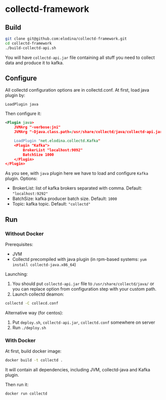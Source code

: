 # collectd-framework

## Build
```bash
git clone git@github.com:elodina/collectd-framework.git
cd collectd-framework
./build-collectd-api.sh
```

You will have `collectd-api.jar` file containing all stuff you need to collect data and produce it to kafka.

## Configure
All collectd configuration options are in collectd.conf. At first, load java plugin by:
```
LoadPlugin java
```
Then configure it:
```xml
<Plugin java>
    JVMArg "-verbose:jni"
    JVMArg "-Djava.class.path=/usr/share/collectd/java/collectd-api.jar"

    LoadPlugin "net.elodina.collectd.Kafka"
    <Plugin "Kafka">
        BrokerList "localhost:9092"
        BatchSize 1000
    </Plugin>
</Plugin>
```

As you see, with `java` plugin here we have to load and configure `Kafka` plugin. Options:
- BrokerList: list of kafka brokers separated with comma. Default: `"localhost:9292"`
- BatchSize: kafka producer batch size. Default: `1000`
- Topic: kafka topic. Default: `"collectd"`

## Run

### Without Docker

Prerequisites:
- JVM
- Collectd precompiled with java plugin (in rpm-based systems: `yum install collectd-java.x86_64`)

Launching:

1. You should put `collectd-api.jar` file to `/usr/share/collectd/java/` or you can replace option from configuration step with your custom path.
2. Launch collectd deamon:
```bash
collectd -C collecd.conf
```

Alternative way (for centos):
1. Put `deploy.sh`, `collectd-api.jar`, `collectd.conf` somewhere on server
2. Run `./deploy.sh`

### With Docker
At first, build docker image:
```bash
docker build -t collectd .
```

It will contain all dependencies, including JVM, collectd-java and Kafka plugin.

Then run it:
```
docker run collectd
```
